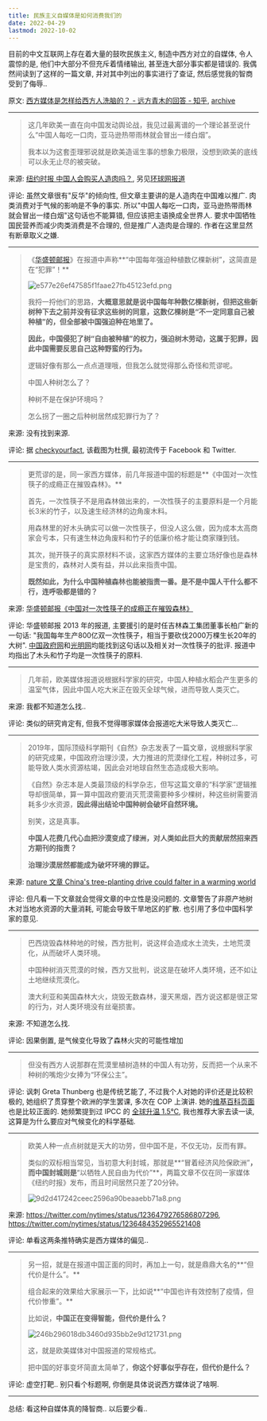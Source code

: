 ```yaml
---
title: 民族主义自媒体是如何消费我们的
date: 2022-04-29
lastmod: 2022-10-02
---
```


目前的中文互联网上存在着大量的鼓吹民族主义, 制造中西方对立的自媒体, 令人震惊的是, 他们中大部分不但充斥着情绪输出, 甚至连大部分事实都是错误的. 我偶然间读到了这样的一篇文章, 并对其中列出的事实进行了查证, 然后感觉我的智商受到了侮辱..

原文: [西方媒体是怎样给西方人洗脑的？ - 远方青木的回答 - 知乎](https://www.zhihu.com/question/428451991/answer/2431916538), [archive](http://web.archive.org/web/20220429053052/https://www.zhihu.com/question/428451991/answer/2431916538)

---

> 这几年欧美一直在向中国发动舆论战，我见过最离谱的一个理论甚至说什么“中国人每吃一口肉，亚马逊热带雨林就会冒出一缕白烟”。
>
> 我本以为这套歪理邪说就是欧美造谣生事的想象力极限，没想到欧美的底线可以永无止尽的被突破。

来源: [纽约时报 中国人会购买人造肉吗？](https://www.nytimes.com/2020/01/07/business/fake-pork-china.html), 另见[环球网报道](https://world.huanqiu.com/article/9CaKrnKoNzC)

评论: 虽然文章很有"反华"的倾向性, 但文章主要讲的是人造肉在中国难以推广. 肉类消费对于气候的影响是不争的事实. 所以"中国人每吃一口肉，亚马逊热带雨林就会冒出一缕白烟"这句话也不能算错, 但应该把主语换成全世界人.
要求中国牺牲国民营养而减少肉类消费是不合理的, 但是推广人造肉是合理的. 作者在这里显然有断章取义之嫌.

---

> 《[华盛顿邮报](https://web.archive.org/web/20220429053052mp_/https://www.zhihu.com/search?q=华盛顿邮报&search_source=Entity&hybrid_search_source=Entity&hybrid_search_extra={"sourceType"%3A"answer"%2C"sourceId"%3A2431916538})》在报道中声称**“中国每年强迫种植数亿棵新树”，这简直是在“犯罪”！**
>
> ![e577e26ef47585f1faae27fb45123efd.png](./e577e26ef47585f1faae27fb45123efd.png)
>
> 我捋一捋他们的思路，**大概意思就是说中国每年种数亿棵新树，但把这些新树种下去之前并没有征求这些树的同意，这数亿棵树是“不一定同意自己被种植”的，但全部被中国强迫种在地里了。**
>
> **因此，中国侵犯了树“自由被种植”的权力，强迫树木劳动，这属于犯罪，因此中国需要反思自己这种野蛮的行为。**
>
> 逻辑好像有那么一点点道理哦，但我怎么就觉得那么奇怪和荒谬呢。
>
> 中国人种树怎么了？
>
> 种树不是在保护环境吗？
>
> 怎么拐了一圈之后种树居然成犯罪行为了？

来源: 没有找到来源.

评论: 据 [checkyourfact](https://checkyourfact.com/2022/04/18/fact-check-washington-post-china-trees-article/), 该截图为杜撰, 最初流传于 Facebook 和 Twitter.

---

> 更荒谬的是，同一家西方媒体，前几年报道中国的标题是**《中国对一次性筷子的成瘾正在摧毁森林》。**
>
> 首先，一次性筷子不是用森林做出来的，一次性筷子的主要原料是一个月能长3米的竹子，以及速生经济林的边角废木料。
>
> 用森林里的好木头确实可以做一次性筷子，但没人这么做，因为成本太高商家会亏本，只有速生林边角废料和竹子的低廉价格才能让商家赚到钱。
>
> 其次，抛开筷子的真实原材料不谈，这家西方媒体的主要立场好像也是森林是宝贵的，森林对人类有益，并以此来指责中国。
>
> **既然如此，为什么中国种植森林也能被指责一番。是不是中国人干什么都不行，连呼吸都是错的？**

来源: [华盛顿邮报《中国对一次性筷子的成瘾正在摧毁森林》](https://www.washingtonpost.com/news/worldviews/wp/2013/03/14/chinas-disposable-chopstick-addiction-is-destroying-its-forests/)

评论: 华盛顿邮报 2013 年的报道, 主要援引的是时任吉林森工集团董事长柏广新的一句话: "我国每年生产800亿双一次性筷子，相当于要砍伐2000万棵生长20年的大树". [中国政府网](http://www.gov.cn/2013lh/content_2349497.htm)和[光明网](http://cpc.people.com.cn/pinglun/n/2013/0312/c78779-20759994.html)均能找到这句话以及相关对一次性筷子的批评. 报道中均指出了木头和竹子均是一次性筷子的原料.

----

> 几年前，欧美媒体报道说根据科学家的研究，中国人种植水稻会产生更多的温室气体，因此中国人吃大米正在毁灭全球气候，进而导致人类灭亡。

来源: 我都不知道怎么找.. 

评论: 类似的研究肯定有, 但我不觉得哪家媒体会报道吃大米导致人类灭亡...

---

> 2019年，国际顶级科学期刊《自然》杂志发表了一篇文章，说根据科学家的研究成果，中国政府治理沙漠，大力推进的荒漠绿化工程，种树过多，可能导致人类水资源枯竭，因此会对地球自然生态造成极大影响。
>
> 《自然》杂志本是人类最顶级的科学杂志，但写这篇文章的“科学家”逻辑推导却很简单，算一算中国政府要消灭荒漠需要种多少棵树，种这些树需要消耗多少水资源，**因此得出结论中国种树会破坏自然环境。**
>
> 别笑，这是真事。
>
> **中国人花费几代心血把沙漠变成了绿洲，对人类如此巨大的贡献居然招来西方期刊的指责？**
>
> **治理沙漠居然都能成为破坏环境的罪证。**

来源: [nature 文章 China's tree-planting drive could falter in a warming world](https://www.nature.com/articles/d41586-019-02789-w)

评论: 但凡看一下文章就会觉得文章的中立性是没问题的. 文章警告了非原产地树木对当地水资源的大量消耗, 可能会导致干旱地区的扩散. 也引用了多位中国科学家的意见.

---

> 巴西烧毁森林种地的时候，西方批判，说这样会造成水土流失，土地荒漠化，从而破坏人类环境。
>
> 中国种树消灭荒漠的时候，西方又批判，说这是在破坏人类环境，还不如让土地继续荒漠化。
>
> 澳大利亚和美国森林大火，烧毁无数森林，漫天黑烟，西方说这都是很正常的行为，对人类环境没有丝毫损害。

来源: 不知道怎么找.

评论: 因果倒置, 是气候变化导致了森林火灾的可能性增加

---

> 但没有西方人说那群在荒漠里植树造林的中国人有功劳，反而把一个从来不种树的嘴炮少女捧为“环保公主”。

评论: 讽刺 Greta Thunberg 也是传统艺能了, 不过我个人对她的评价还是比较积极的, 她组织了贯穿整个欧洲的学生罢课, 多次在 COP 上演讲. 她的[维基百科页面](https://en.wikipedia.org/wiki/Greta_Thunberg)也是比较正面的. 她频繁提到过 IPCC 的 [全球升温 1.5°C](https://www.ipcc.ch/site/assets/uploads/sites/2/2019/09/IPCC-Special-Report-1.5-SPM_zh.pdf), 我也推荐大家去读一读, 这算是为什么要应对气候变化的科学基础.

----

> 欧美人种一点点树就是天大的功劳，但中国不是，不仅无功，反而有罪。
>
> 类似的双标相当常见，当初意大利封城，那就是**“冒着经济风险保欧洲”**，而中国封城则是**“以牺牲人民自由为代价”**，两篇文章不仅在同一家媒体《纽约时报》发布，而且时间居然只差了20分钟。
>
> ![9d2d417242ceec2596a90beaaebb71a8.png](./9d2d417242ceec2596a90beaaebb71a8.png)
>

来源: https://twitter.com/nytimes/status/1236479276586807296, https://twitter.com/nytimes/status/1236484352965521408

评论: 单看这两条推特确实是西方媒体的偏见..

---

> 另一招，就是在报道中国正面的同时，再加上一句，就是鼎鼎大名的**“但代价是什么”。**
>
> 组合起来的效果给大家展示一下，比如说**“中国也许有效控制了疫情，但代价惨重”。**
>
> 比如说，**中国正在变得智能，但代价是什么？**
>
> ![246b296018db3460d935bb2e9d121731.png](./246b296018db3460d935bb2e9d121731.png)
>
> 这，就是欧美媒体对中国报道的常规格式。
>
> 把中国的好事变坏简直太简单了，**你这个好事似乎存在，但代价是什么？**

评论: 虚空打靶.. 别只看个标题啊, 你倒是具体说说西方媒体说了啥啊.

---

总结: 看这种自媒体真的降智商.. 以后要少看..
